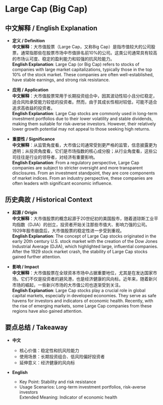 # Large Cap (Big Cap)

## 中文解释 / English Explanation

* **定义 / Definition**  
  **中文解释**：大市值股票（Large Cap，又称Big Cap）是指市值较大的公司股票，通常指那些在股票市场中市值排名前10%的公司。这类公司通常具有较高的市场认可度、稳定的盈利能力和较强的抗风险能力。  
  **English Explanation**: Large Cap (or Big Cap) refers to stocks of companies with large market capitalizations, typically those in the top 10% of the stock market. These companies are often well-established, have stable earnings, and strong risk resistance.

* **应用 / Application**  
  **中文解释**：大市值股票常用于长期投资组合中，因其波动性较小且分红稳定，适合风险承受能力较低的投资者。然而，由于其成长性相对较低，可能不适合追求高收益的投资者。  
  **English Explanation**: Large Cap stocks are commonly used in long-term investment portfolios due to their lower volatility and stable dividends, making them suitable for risk-averse investors. However, their relatively lower growth potential may not appeal to those seeking high returns.

* **重要性 / Significance**  
  **中文解释**：从监管角度看，大市值公司通常受到更严格的监管，信息披露更为透明；从投资角度看，它们是市场指数的核心成分股；从行业角度看，这些公司往往是行业的领导者，对经济有重要影响。  
  **English Explanation**: From a regulatory perspective, Large Cap companies are subject to stricter oversight and more transparent disclosures. From an investment standpoint, they are core components of market indices. From an industry perspective, these companies are often leaders with significant economic influence.

## 历史典故 / Historical Context

* **起源 / Origin**  
  **中文解释**：大市值股票的概念起源于20世纪初的美国股市，随着道琼斯工业平均指数（DJIA）的创立，投资者开始关注那些市值大、影响力强的公司。1929年股市崩盘后，大市值股票的稳定性进一步受到重视。  
  **English Explanation**: The concept of Large Cap stocks originated in the early 20th century U.S. stock market with the creation of the Dow Jones Industrial Average (DJIA), which highlighted large, influential companies. After the 1929 stock market crash, the stability of Large Cap stocks gained further attention.

* **影响 / Impact**  
  **中文解释**：大市值股票在全球资本市场中占据重要地位，尤其是在发达国家市场。它们不仅是投资者的避风港，也是经济健康的风向标。近年来，随着新兴市场的崛起，一些新兴市场的大市值公司也逐渐受到关注。  
  **English Explanation**: Large Cap stocks play a crucial role in global capital markets, especially in developed economies. They serve as safe havens for investors and indicators of economic health. Recently, with the rise of emerging markets, some Large Cap companies from these regions have also gained attention.

## 要点总结 / Takeaway

* **中文**  
  - 核心价值：稳定性和抗风险能力  
  - 使用场景：长期投资组合、低风险偏好投资者  
  - 延伸意义：经济健康的风向标  

* **English**  
  - Key Point: Stability and risk resistance  
  - Usage Scenarios: Long-term investment portfolios, risk-averse investors  
   Extended Meaning: Indicator of economic health